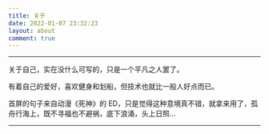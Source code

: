 ```yaml
---
title: 关于
date: 2022-01-07 23:32:23
layout: about
comment: true
---
```


---

关于自己，实在没什么可写的，只是一个平凡之人罢了。

有着自己的爱好，喜欢健身和划船，但技术也就比一般人好点而已。

首屏的句子来自动漫《死神》的 ED，只是觉得这种意境真不错，就拿来用了，孤舟行海上，既不寻福也不避祸，底下浪涌，头上日照...

---